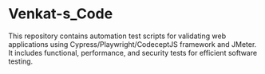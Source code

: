 # Venkat-s_Code
This repository contains automation test scripts for validating web applications using Cypress/Playwright/CodeceptJS framework and JMeter. It includes functional, performance, and security tests for efficient software testing.

